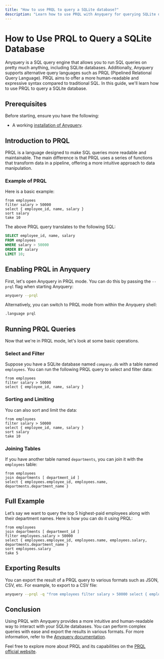 ```yaml
---
title: "How to use PRQL to query a SQLite database?"
description: "Learn how to use PRQL with Anyquery for querying SQLite databases, offering readable syntax and intuitive data manipulation. Includes setup, examples, and exporting results."
---
```


# How to Use PRQL to Query a SQLite Database

Anyquery is a SQL query engine that allows you to run SQL queries on pretty much anything, including SQLite databases. Additionally, Anyquery supports alternative query languages such as PRQL (Pipelined Relational Query Language). PRQL aims to offer a more human-readable and expressive syntax compared to traditional SQL. In this guide, we'll learn how to use PRQL to query a SQLite database.

## Prerequisites

Before starting, ensure you have the following:

- A working [installation of Anyquery](https://anyquery.dev/docs/#installation).

## Introduction to PRQL

PRQL is a language designed to make SQL queries more readable and maintainable. The main difference is that PRQL uses a series of functions that transform data in a pipeline, offering a more intuitive approach to data manipulation.

### Example of PRQL

Here is a basic example:

```prql
from employees
filter salary > 50000
select { employee_id, name, salary }
sort salary
take 10
```

The above PRQL query translates to the following SQL:

```sql
SELECT employee_id, name, salary
FROM employees
WHERE salary > 50000
ORDER BY salary
LIMIT 10;
```

## Enabling PRQL in Anyquery

First, let's open Anyquery in PRQL mode. You can do this by passing the `--prql` flag when starting Anyquery:

```bash
anyquery --prql
```

Alternatively, you can switch to PRQL mode from within the Anyquery shell:

```sql
.language prql
```

## Running PRQL Queries

Now that we're in PRQL mode, let's look at some basic operations.

### Select and Filter

Suppose you have a SQLite database named `company.db` with a table named `employees`. You can run the following PRQL query to select and filter data:

```prql
from employees
filter salary > 50000
select { employee_id, name, salary }
```

### Sorting and Limiting

You can also sort and limit the data:

```prql
from employees
filter salary > 50000
select { employee_id, name, salary }
sort salary
take 10
```

### Joining Tables

If you have another table named `departments`, you can join it with the `employees` table:

```prql
from employees
join departments [ department_id ]
select { employees.employee_id, employees.name, departments.department_name }
```

## Full Example

Let’s say we want to query the top 5 highest-paid employees along with their department names. Here is how you can do it using PRQL:

```prql
from employees
join departments [ department_id ]
filter employees.salary > 50000
select { employees.employee_id, employees.name, employees.salary, departments.department_name }
sort employees.salary
take 5
```

## Exporting Results

You can export the result of a PRQL query to various formats such as JSON, CSV, etc. For example, to export to a CSV file:

```bash
anyquery --prql -q "from employees filter salary > 50000 select { employee_id, name, salary }" --csv > employees.csv
```

## Conclusion

Using PRQL with Anyquery provides a more intuitive and human-readable way to interact with your SQLite databases. You can perform complex queries with ease and export the results in various formats. For more information, refer to the [Anyquery documentation](https://anyquery.dev/docs/).

Feel free to explore more about PRQL and its capabilities on the [PRQL official website](https://prql-lang.org).
